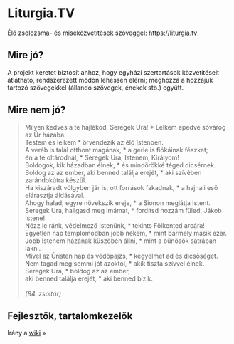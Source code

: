 # Liturgia.TV
Élő zsolozsma- és miseközvetítések szöveggel: https://liturgia.tv

## Mire jó?

A projekt keretet biztosít ahhoz, hogy egyházi szertartások közvetítéseit átlátható, rendszerezett módon lehessen elérni; méghozzá a hozzájuk tartozó szövegekkel (állandó szövegek, énekek stb.) együtt.

## Mire nem jó?

> Milyen kedves a te hajlékod, Seregek Ura! * Lelkem epedve sóvárog az Úr házába.\
> Testem és lelkem * örvendezik az élő Istenben.\
> A veréb is talál otthont magának, * a gerle is fiókáinak fészket;\
> én a te oltárodnál, * Seregek Ura, Istenem, Királyom!\
> Boldogok, kik házadban élnek, * és mindörökké téged dicsérnek.\
> Boldog az az ember, aki benned találja erejét, * aki szívében zarándokútra készül.\
> Ha kiszáradt völgyben jár is, ott források fakadnak, * a hajnali eső elárasztja áldásával.\
> Ahogy halad, egyre növekszik ereje, * a Sionon meglátja Istent.\
> Seregek Ura, hallgasd meg imámat, * fordítsd hozzám füled, Jákob Istene!\
> Nézz le ránk, védelmező Istenünk, * tekints Fölkented arcára!\
> Egyetlen nap templomodban jobb nékem, * mint bármely másik ezer.\
> Jobb Istenem házának küszöbén állni, * mint a bűnösök sátrában lakni.\
> Mivel az Úristen nap és védőpajzs, * kegyelmet ad és dicsőséget.\
> Nem tagad meg semmi jót azoktól, * akik tiszta szívvel élnek.\
> Seregek Ura, * boldog az az ember,\
> aki benned találja erejét, * aki benned bízik.\
> \
> _(84. zsoltár)_


## Fejlesztők, tartalomkezelők

Irány a [wiki](https://github.com/molnarm/liturgia.tv/wiki/) &raquo;
